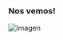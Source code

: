 ### Nos vemos!

![imagen](https://user-images.githubusercontent.com/939888/117234570-9dc10000-adfb-11eb-921b-86555a8721c1.png)
